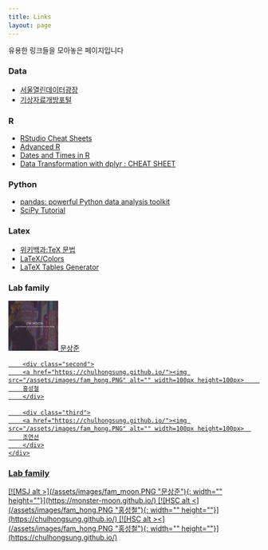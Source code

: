 ```yaml
---
title: Links
layout: page
---
```


유용한 링크들을 모아놓은 페이지입니다

<h3> Data </h3>
  <ul>
  <li> <a href = 'http://data.seoul.go.kr/' > 서울열린데이터광장</a>  </li>
  <li> <a href = 'https://data.kma.go.kr' > 기상자료개방포털</a>  </li>
  </ul>

<h3> R </h3>
  <ul>
  <li> <a href = 'https://rstudio.com/resources/cheatsheets/' > RStudio Cheat Sheets </a>  </li>
  <li> <a href = 'http://adv-r.had.co.nz/Environments.html' > Advanced R </a>  </li>
  <li> <a href = 'https://www.stat.berkeley.edu/~s133/dates.html' > Dates and Times in R </a>  </li>
  <li> <a href = '/assets/labworks/data-transformation.pdf' > Data Transformation with dplyr : CHEAT SHEET  </a>  </li>
  </ul>

<h3> Python </h3>
  <ul>
  <li> <a href = 'https://pandas.pydata.org/pandas-docs/stable/pandas.pdf' > pandas: powerful Python data analysis toolkit </a>  </li>
  <li> <a href = 'https://docs.scipy.org/doc/scipy/reference/tutorial/' > SciPy Tutorial </a>  </li>
  </ul>

<h3> Latex </h3>
  <ul>
  <li> <a href = 'https://ko.wikipedia.org/wiki/%EC%9C%84%ED%82%A4%EB%B0%B1%EA%B3%BC:TeX_%EB%AC%B8%EB%B2%95'> 위키백과:TeX 문법 </a>  </li>
  <li> <a href = 'https://en.wikibooks.org/wiki/LaTeX/Colors' > LaTeX/Colors </a>  </li>
  <li> <a href = 'http://www.tablesgenerator.com/'> LaTeX Tables Generator </a>  </li>
  </ul>


  <h3> Lab family </h3>
  <div class="parent">
        <div class="first">
        <a href="https://monster-moon.github.io/"> <img src="/assets/images/fam_moon.PNG"  alt=""  width=100px height=100px >
        문상준
        </div>

        <div class="second">
        <a href="https://chulhongsung.github.io/"><img src="/assets/images/fam_hong.PNG" alt="" width=100px height=100px>      
        홍성철
        </div>

        <div class="third">
        <a href="https://chulhongsung.github.io/"><img src="/assets/images/fam_hong.PNG" alt="" width=100px height=100px>  
        조연선
        </div>
    </div>

  <h3> Lab family </h3>
  [![MSJ alt >](/assets/images/fam_moon.PNG "문상준"){: width="" height=""}](https://monster-moon.github.io/)
  [![HSC alt <](/assets/images/fam_hong.PNG "홍성철"){: width="" height=""}](https://chulhongsung.github.io/)
  [![HSC alt ><](/assets/images/fam_hong.PNG "홍성철"){: width="" height=""}](https://chulhongsung.github.io/)
